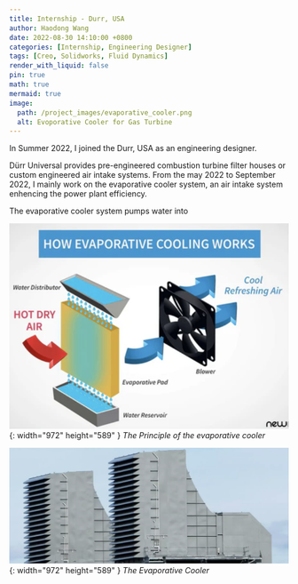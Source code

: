 ```yaml
---
title: Internship - Durr, USA
author: Haodong Wang
date: 2022-08-30 14:10:00 +0800
categories: [Internship, Engineering Designer]
tags: [Creo, Solidworks, Fluid Dynamics]
render_with_liquid: false
pin: true
math: true
mermaid: true
image:
  path: /project_images/evaporative_cooler.png
  alt: Evoporative Cooler for Gas Turbine 
---
```


In Summer 2022, I joined the Durr, USA as an engineering designer.

Dürr Universal provides pre-engineered combustion turbine filter houses or custom engineered air intake systems. From the may 2022 to September 2022, I mainly work on the evaporative cooler system, an air intake system enhencing the power plant efficiency. 

The evaporative cooler system pumps water into 

![Desktop View](/project_images/evaporative_cooler_inside.png){: width="972" height="589" }
_The Principle of the evaporative cooler_


![Desktop View](/project_images/evaporative_cooler_2.png){: width="972" height="589" }
_The Evaporative Cooler_
